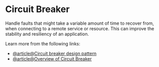 # Circuit Breaker

Handle faults that might take a variable amount of time to recover from, when connecting to a remote service or resource. This can improve the stability and resiliency of an application.

Learn more from the following links:

- [@article@Circuit breaker design pattern](https://en.wikipedia.org/wiki/Circuit_breaker_design_pattern)
- [@article@Overview of Circuit Breaker](https://medium.com/geekculture/design-patterns-for-microservices-circuit-breaker-pattern-276249ffab33)
